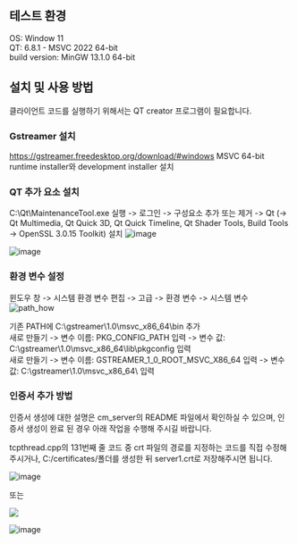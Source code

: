 ## 테스트 환경
OS: Window 11  
QT: 6.8.1 - MSVC 2022 64-bit  
build version: MinGW 13.1.0 64-bit

## 설치 및 사용 방법
클라이언트 코드를 실행하기 위해서는 QT creator 프로그램이 필요합니다. 
### Gstreamer 설치
https://gstreamer.freedesktop.org/download/#windows MSVC 64-bit runtime installer와 development installer 설치
### QT 추가 요소 설치
C:\Qt\MaintenanceTool.exe 실행 -> 로그인 -> 구성요소 추가 또는 제거 -> Qt (-> Qt Multimedia, Qt Quick 3D, Qt Quick Timeline, Qt Shader Tools, Build Tools -> OpenSSL 3.0.15 Toolkit) 설치
![image](https://github.com/user-attachments/assets/e3d9ae44-fd4b-4bd1-9c41-731cfb5a2e1e)

![image](https://github.com/user-attachments/assets/f2679828-11c9-4301-8a49-103af7d4dff8)

### 환경 변수 설정
윈도우 창 -> 시스템 환경 변수 편집 -> 고급 -> 환경 변수 -> 시스템 변수 
![path_how](https://github.com/user-attachments/assets/811116c0-e340-4e98-b174-22f5d4082ad2)

기존 PATH에 C:\gstreamer\1.0\msvc_x86_64\bin 추가  
새로 만들기 -> 변수 이름: PKG_CONFIG_PATH 입력 -> 변수 값: C:\gstreamer\1.0\msvc_x86_64\lib\pkgconfig 입력   
새로 만들기 -> 변수 이름: GSTREAMER_1_0_ROOT_MSVC_X86_64 입력 -> 변수 값: C:\gstreamer\1.0\msvc_x86_64\ 입력  
### 인증서 추가 방법 
인증서 생성에 대한 설명은 cm_server의 README 파일에서 확인하실 수 있으며, 인증서 생성이 완료 된 경우 아래 작업을 수행해 주시길 바랍니다.  

tcpthread.cpp의 131번째 줄 코드 중 crt 파일의 경로를 지정하는 코드를 직접 수정해 주시거나, C:/certificates/폴더를 생성한 뒤 server1.crt로 저장해주시면 됩니다. 

![image](https://github.com/user-attachments/assets/84efaf70-d6f6-4a70-8c41-339a9589304a)

또는

<img src="https://github.com/user-attachments/assets/12edca2d-9156-4037-bde6-ad5561e8eed9" />

![image](https://github.com/user-attachments/assets/67da6701-38cd-47c8-92bf-f8407267c7a1)
